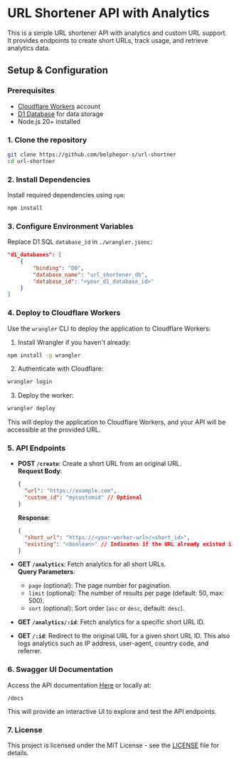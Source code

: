 # URL Shortener API with Analytics

This is a simple URL shortener API with analytics and custom URL support. It provides endpoints to create short URLs, track usage, and retrieve analytics data.

## Setup & Configuration

### Prerequisites

- [Cloudflare Workers](https://workers.cloudflare.com/) account
- [D1 Database](https://developers.cloudflare.com/d1) for data storage
- Node.js 20+ installed

### 1. Clone the repository

```bash
git clone https://github.com/belphegor-s/url-shortner
cd url-shortner
```

### 2. Install Dependencies

Install required dependencies using `npm`:

```bash
npm install
```

### 3. Configure Environment Variables

Replace D1 SQL `database_id` in `./wrangler.jsonc`:

```json
"d1_databases": [
    {
        "binding": "DB",
        "database_name": "url_shortener_db",
        "database_id": "<your_d1_database_id>"
    }
]
```

### 4. Deploy to Cloudflare Workers

Use the `wrangler` CLI to deploy the application to Cloudflare Workers:

1. Install Wrangler if you haven't already:

```bash
npm install -g wrangler
```

2. Authenticate with Cloudflare:

```bash
wrangler login
```

3. Deploy the worker:

```bash
wrangler deploy
```

This will deploy the application to Cloudflare Workers, and your API will be accessible at the provided URL.

### 5. API Endpoints

- **POST `/create`**: Create a short URL from an original URL.  
  **Request Body**:

  ```json
  {
  	"url": "https://example.com",
  	"custom_id": "mycustomid" // Optional
  }
  ```

  **Response**:

  ```json
  {
  	"short_url": "https://<your-worker-url>/<short_id>",
  	"existing": "<boolean>" // Indicates if the URL already existed in the database
  }
  ```

- **GET `/analytics`**: Fetch analytics for all short URLs.  
  **Query Parameters**:

  - `page` (optional): The page number for pagination.
  - `limit` (optional): The number of results per page (default: 50, max: 500).
  - `sort` (optional): Sort order (`asc` or `desc`, default: `desc`).

- **GET `/analytics/:id`**: Fetch analytics for a specific short URL ID.

- **GET `/:id`**: Redirect to the original URL for a given short URL ID. This also logs analytics such as IP address, user-agent, country code, and referrer.

### 6. Swagger UI Documentation

Access the API documentation [Here](https://url-shortner.ayush2162002.workers.dev/docs) or locally at:

```
/docs
```

This will provide an interactive UI to explore and test the API endpoints.

### 7. License

This project is licensed under the MIT License - see the [LICENSE](LICENSE) file for details.
